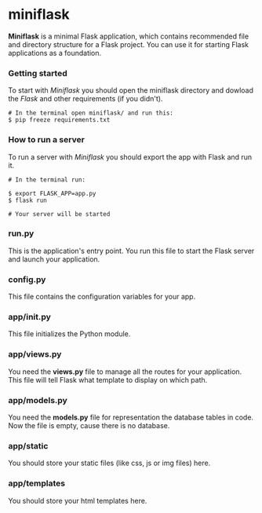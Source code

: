 # miniflask
**Miniflask** is a minimal Flask application, which contains recommended file and directory structure for a Flask project. You can use it for starting Flask applications as a foundation. 

### Getting started 
To start with *Miniflask* you should open the miniflask directory and dowload the *Flask* and other requirements (if you didn't). 

```
# In the terminal open miniflask/ and run this: 
$ pip freeze requirements.txt
```

### How to run a server
To run a server with *Miniflask* you should export the app with Flask and run it.

```
# In the terminal run: 

$ export FLASK_APP=app.py
$ flask run

# Your server will be started 
```

### run.py
This is the application's entry point. You run this file to start the Flask server and launch your application.

### config.py
This file contains the configuration variables for your app.

### app/__init__.py
This file initializes the Python module. 

### app/views.py
You need the **views.py** file to manage all the routes for your application. This file will tell Flask what template to display on which path. 

### app/models.py
You need the **models.py** file for representation the database tables in code. Now the file is empty, cause there is no database.

### app/static
You should store your static files (like css, js or img files) here.

### app/templates
You should store your html templates here.